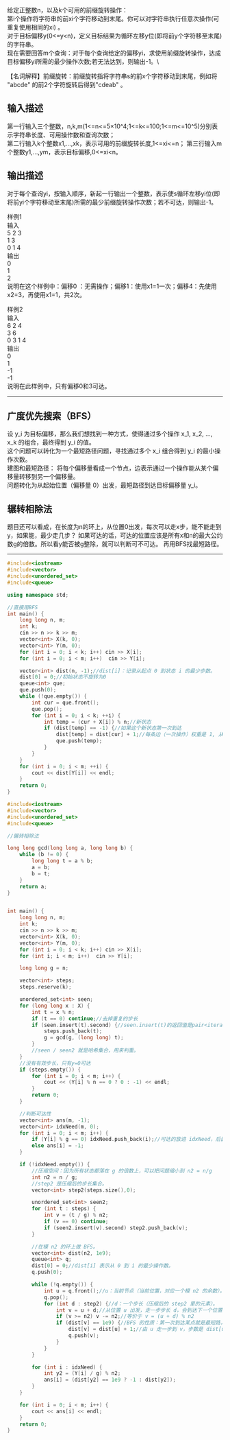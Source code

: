 给定正整数n，以及k个可用的前缀旋转操作：\
第i个操作将字符串的前xi个字符移动到末尾。你可以对字符串执行任意次操作(可重复使用相同的xi) 。\
对于目标偏移y(0<=y<n)，定义目标结果为循环左移y位(即将前y个字符移至末尾)的字符串。\
现在需要回答m个查询：对于每个查询给定的偏移yi，求使用前缀旋转操作，达成目标偏移yi所需的最少操作次数;若无法达到，则输出-1。\

【名词解释】前缀旋转：前缀旋转指将字符串s的前x个字符移动到末尾，例如将 "abcde" 的前2个字符旋转后得到"cdeab" 。
## 输入描述
第一行输入三个整数，n,k,m(1<=n<=5×10^4;1<=k<=100;1<=m<=10^5)分别表示字符串长度、可用操作数和查询次数；\
第二行输入k个整数x1,...,xk，表示可用的前缀旋转长度,1<=xi<=n；
第三行输入m个整数y1,...,ym，表示目标偏移,0<=xi<n。

## 输出描述
对于每个查询yi，按输入顺序，新起一行输出一个整数，表示使s循环左移yi位(即将前yi个字符移动至末尾)所需的最少前缀旋转操作次数；若不可达，则输出-1。

样例1\
输入\
5 2 3\
1 3\
0 1 4\
输出\
0\
1\
2\
说明在这个样例中：偏移0 ：无需操作；偏移1：使用x1=1一次；偏移4：先使用x2=3，再使用x1=1，共2次。

样例2\
输入\
6 2 4\
3 6\
0 3 1 4\
输出\
0\
1\
-1\
-1\
说明在此样例中，只有偏移0和3可达。

---
## 广度优先搜索（BFS）
设 y_i 为目标偏移，那么我们想找到一种方式，使得通过多个操作 x_1, x_2, ..., x_k 的组合，最终得到 y_i 的值。\
这个问题可以转化为一个最短路径问题，寻找通过多个 x_i 组合得到 y_i 的最小操作次数。\
建图和最短路径： 将每个偏移量看成一个节点，边表示通过一个操作能从某个偏移量转移到另一个偏移量。\
问题转化为从起始位置（偏移量 0）出发，最短路径到达目标偏移量 y_i。

## 辗转相除法
题目还可以看成，在长度为n的环上，从位置0出发，每次可以走x步，能不能走到y，如果能，最少走几步？
如果可达的话，可达的位置应该是所有x和n的最大公约数g的倍数。所以看y能否被g整除，就可以判断可不可达。
再用BFS找最短路径。

---
```cpp
#include<iostream>
#include<vector>
#include<unordered_set>
#include<queue>

using namespace std;

//直接用BFS
int main() {
	long long n, m;
	int k;
	cin >> n >> k >> m;
	vector<int> X(k, 0);
	vector<int> Y(m, 0);
	for (int i = 0; i < k; i++) cin >> X[i];
	for (int i = 0; i < m; i++)  cin >> Y[i];

	vector<int> dist(n, -1);//dist[i]：记录从起点 0 到状态 i 的最少步数。
	dist[0] = 0;//初始状态不旋转为0
	queue<int> que;
	que.push(0);
	while (!que.empty()) {
		int cur = que.front();
		que.pop();
		for (int i = 0; i < k; ++i) {
			int temp = (cur + X[i]) % n;//新状态
			if (dist[temp] == -1) {//如果这个新状态第一次到达
				dist[temp] = dist[cur] + 1;//每条边（一次操作）权重是 1, 从一个节点走到它的邻居，路径长度自然要多 1。
				que.push(temp);
			}
		}
	}
	for (int i = 0; i < m; ++i) {
		cout << dist[Y[i]] << endl;
	}
	return 0;
}

```

```cpp
#include<iostream>
#include<vector>
#include<unordered_set>
#include<queue>

//辗转相除法

long long gcd(long long a, long long b) {
	while (b != 0) {
		long long t = a % b;
		a = b;
		b = t;
	}
	return a;
}


int main() {
	long long n, m;
	int k;
	cin >> n >> k >> m;
	vector<int> X(k, 0);
	vector<int> Y(m, 0);
	for (int i = 0; i < k; i++) cin >> X[i];
	for (int i; i < m; i++)  cin >> Y[i];

	long long g = n;

	vector<int> steps;
	steps.reserve(k);

	unordered_set<int> seen;
	for (long long x : X) {
		int t = x % n;
		if (t == 0) continue;//去掉重复的步长
		if (seen.insert(t).second) {//seen.insert(t)的返回值是pair<iterator, bool>
			steps.push_back(t);
			g = gcd(g, (long long) t);
		}
		//seen / seen2 就是哈希集合，用来判重。
	}
	//没有有效步长，只有y=0可达
	if (steps.empty()) {
		for (int i = 0; i < m; i++) {
			cout << (Y[i] % n == 0 ? 0 : -1) << endl;
		}
		return 0;
	}

	//判断可达性
	vector<int> ans(m, -1);
	vector<int> idxNeed(m, 0);
	for (int i = 0; i < m; i++) {
		if (Y[i] % g == 0) idxNeed.push_back(i);//可达的放进 idxNeed，后面 BFS 求最小步数。
		else ans[i] = -1;
	}

	if (!idxNeed.empty()) {
		//压缩空间：因为所有状态都落在 g 的倍数上，可以把问题缩小到 n2 = n/g
		int n2 = n / g;
		//step2 是压缩后的步长集合。
		vector<int> step2(steps.size(),0);

		unordered_set<int> seen2;
		for (int t : steps) {
			int v = (t / g) % n2;
			if (v == 0) continue;
			if (seen2.insert(v).second) step2.push_back(v);
		}

		//在模 n2 的环上做 BFS。
		vector<int> dist(n2, 1e9); 
		queue<int> q;
		dist[0] = 0;//dist[i] 表示从 0 到 i 的最少操作数。
		q.push(0);

		while (!q.empty()) {
			int u = q.front();//u：当前节点（当前位置，对应一个模 n2 的余数）。
			q.pop();
			for (int d : step2) {//d：一个步长（压缩后的 step2 里的元素）。
				int v = u + d;//从位置 u 出发，走一步步长 d，会到达下一个位置 v。
				if (v >= n2) v -= n2;//等价于 v = (u + d) % n2
				if (dist[v] == 1e9) {//BFS 的性质：第一次到达某点就是最短路，所以只在“未访问”时更新它。
					dist[v] = dist[u] + 1;//由 u 走一步到 v，步数是 dist[u] + 1
					q.push(v);
				}
			}
		}

		for (int i : idxNeed) {
			int y2 = (Y[i] / g) % n2;
			ans[i] = (dist[y2] == 1e9 ? -1 : dist[y2]);
		}
	}

	for (int i = 0; i < m; i++) {
		cout << ans[i] << endl;
	}
	return 0;
}

